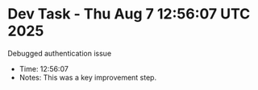 # Dev Task - Thu Aug  7 12:56:07 UTC 2025
Debugged authentication issue
- Time: 12:56:07
- Notes: This was a key improvement step.
